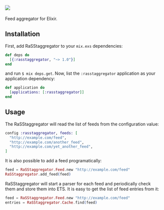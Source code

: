 # ![](https://i.imgur.com/7IUuHes.png)

Feed aggregator for Elixir.

## Installation

First, add RaSStaggregator to your `mix.exs` dependencies:

```elixir
def deps do
  [{:rasstaggregator, "~> 1.0"}]
end
```

and run `$ mix deps.get`. Now, list the `:rasstaggregator` application as your
application dependency:

```elixir
def application do
  [applications: [:rasstaggregator]]
end
```

## Usage

The RaSStaggregator will read the list of feeds from the configuration value:

```elixir
config :rasstaggregator, feeds: [
  "http://example.com/feed",
  "http://example.com/another_feed",
  "http://example.com/yet_another_feed",
]
```

It is also possible to add a feed programatically:

```elixir
feed = RaSStaggregator.Feed.new "http://example.com/feed"
RaSStaggregator.add_feed(feed)
```

RaSStaggregator will start a parser for each feed and periodically check them
and store them into ETS. It is easy to get the list of feed entries from it:

```elixir
feed = RaSStaggregator.Feed.new "http://example.com/feed"
entries = RaSStaggregator.Cache.find(feed)
```
